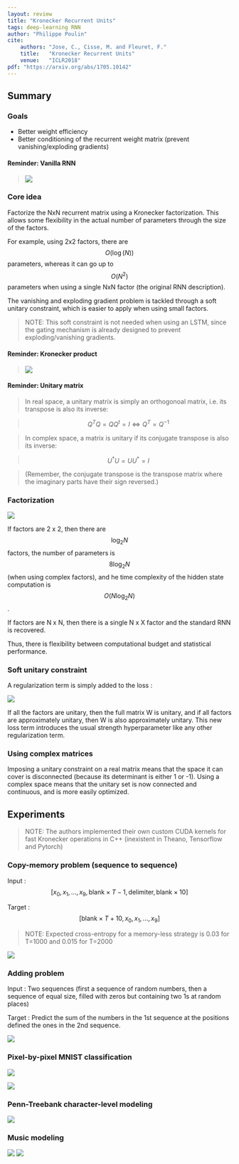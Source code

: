 ```yaml
---
layout: review
title: "Kronecker Recurrent Units"
tags: deep-learning RNN
author: "Philippe Poulin"
cite:
    authors: "Jose, C., Cisse, M. and Fleuret, F."
    title:   "Kronecker Recurrent Units"
    venue:   "ICLR2018"
pdf: "https://arxiv.org/abs/1705.10142"
---
```



## Summary

### Goals

- Better weight efficiency
- Better conditioning of the recurrent weight matrix (prevent vanishing/exploding gradients)


#### Reminder: **Vanilla RNN**

> ![](/deep-learning/images/kronecker-recurrent-units/equation1-2.png)


### Core idea

Factorize the NxN recurrent matrix using a Kronecker factorization. This allows some flexibility in the actual number of parameters through the size of the factors.

For example, using 2x2 factors, there are $$O(\log(N))$$ parameters, whereas it can go up to $$O(N^2)$$ parameters when using a single NxN factor (the original RNN description).

The vanishing and exploding gradient problem is tackled through a soft unitary constraint, which is easier to apply when using small factors.

> NOTE: This soft constraint is not needed when using an LSTM, since the gating mechanism is already designed to prevent exploding/vanishing gradients.


#### Reminder: **Kronecker product**

> ![](/deep-learning/images/kronecker-recurrent-units/kronecker.svg)


#### Reminder: **Unitary matrix**

> In real space, a unitary matrix is simply an orthogonoal matrix, i.e. its transpose is also its inverse: 

> $$ Q^T Q = QQ^t = I \Leftrightarrow Q^T = Q^{-1} $$

> In complex space, a matrix is unitary if its conjugate transpose is also its inverse:

> $$ U^* U = UU^* = I $$

> (Remember, the conjugate transpose is the transpose matrix where the imaginary parts have their sign reversed.)


### Factorization

![](/deep-learning/images/kronecker-recurrent-units/equation4.png)

If factors are 2 x 2, then there are $$\log_2 N$$ factors, the number of parameters is $$8 \log_2 N$$ (when using complex factors), and he time complexity of the hidden state computation is $$O(N \log_2 N)$$.

If factors are N x N, then there is a single N x X factor and the standard RNN is recovered.

Thus, there is flexibility between computational budget and statistical performance.


### Soft unitary constraint

A regularization term is simply added to the loss : 

![](/deep-learning/images/kronecker-recurrent-units/equation7.png)

If all the factors are unitary, then the full matrix W is unitary, and if all factors are approximately unitary, then W is also approximately unitary. 
This new loss term introduces the usual strength hyperparameter like any other regularization term.

### Using complex matrices

Imposing a unitary constraint on a real matrix means that the space it can cover is disconnected (because its determinant is either 1 or -1).
Using a complex space means that the unitary set is now connected and continuous, and is more easily optimized.


## Experiments

> NOTE: The authors implemented their own custom CUDA kernels for fast Kronecker operations in C++ (inexistent in Theano, Tensorflow and Pytorch)


### Copy-memory problem (sequence to sequence)

Input : $$ [x_0, x_1, ..., x_9, \text{blank} \times T-1, \text{delimiter}, \text{blank} \times 10] $$

Target : $$ [\text{blank} \times T+10, x_0, x_1, ..., x_9] $$

> NOTE: Expected cross-entropy for a memory-less strategy is 0.03 for T=1000 and 0.015 for T=2000

![](/deep-learning/images/kronecker-recurrent-units/figure1.png)


### Adding problem

Input : Two sequences (first a sequence of random numbers, then a sequence of equal size, filled with zeros but containing two 1s at random places)

Target : Predict the sum of the numbers in the 1st sequence at the positions defined the ones in the 2nd sequence.

![](/deep-learning/images/kronecker-recurrent-units/figure2.png)


### Pixel-by-pixel MNIST classification

![](/deep-learning/images/kronecker-recurrent-units/figure3.png)

![](/deep-learning/images/kronecker-recurrent-units/table2.png)


### Penn-Treebank character-level modeling

![](/deep-learning/images/kronecker-recurrent-units/table3.png)


### Music modeling

![](/deep-learning/images/kronecker-recurrent-units/table4.png)
![](/deep-learning/images/kronecker-recurrent-units/figure4.png)
